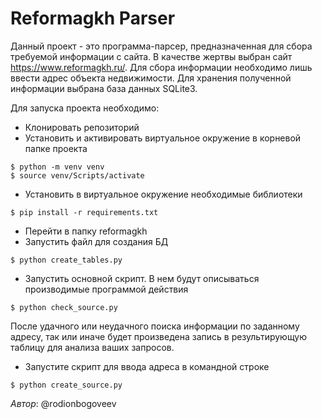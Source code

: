 # Reformagkh Parser
Данный проект - это программа-парсер, предназначенная для сбора требуемой информации с сайта. В качестве жертвы выбран сайт https://www.reformagkh.ru/. Для сбора информации необходимо лишь ввести адрес объекта недвижимости. Для хранения полученной информации выбрана база данных SQLite3.

Для запуска проекта необходимо:
- Клонировать репозиторий
- Установить и активировать виртуальное окружение в корневой папке проекта
```
$ python -m venv venv
$ source venv/Scripts/activate
```
- Установить в виртуальное окружение необходимые библиотеки
```
$ pip install -r requirements.txt
```
- Перейти в папку reformagkh
- Запустить файл для создания БД
```
$ python create_tables.py
```
- Запустить основной скрипт. В нем будут описываться производимые программой действия 
```
$ python check_source.py
```
После удачного или неудачного поиска информации по заданному адресу, так или иначе будет произведена запись в результирующую таблицу для анализа ваших запросов.
- Запустите скрипт для ввода адреса в командной строке
```
$ python create_source.py
```

_Автор_: @rodionbogoveev